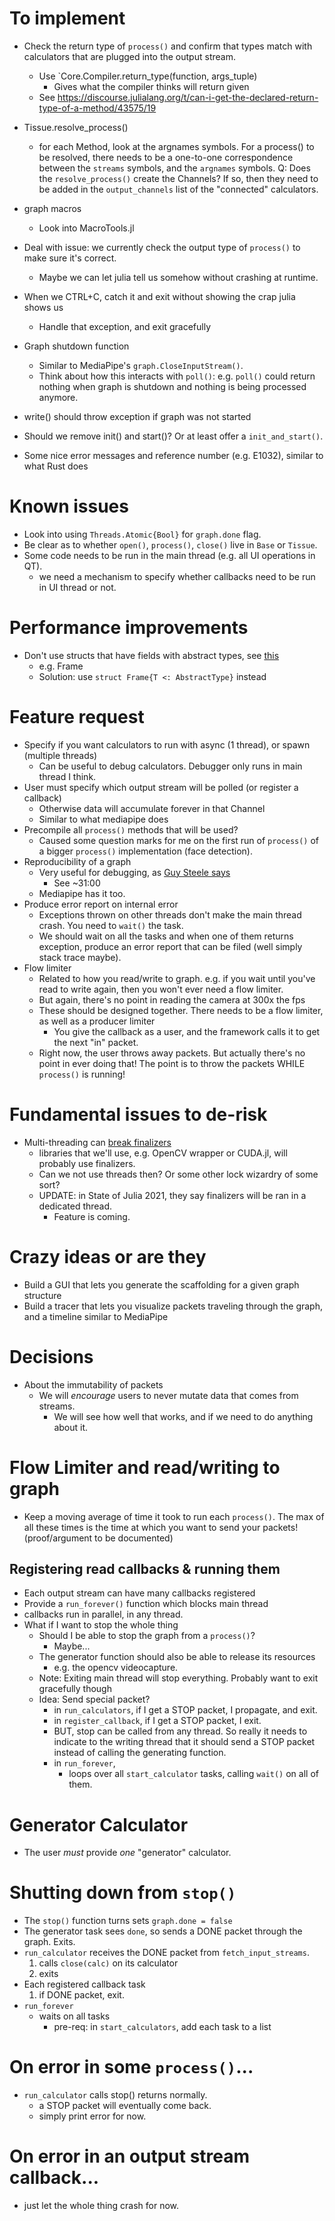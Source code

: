 # To implement
+ Check the return type of `process()` and confirm that types match
    with calculators that are plugged into the output stream.
    + Use `Core.Compiler.return_type(function, args_tuple)
        + Gives what the compiler thinks will return given 
    + See https://discourse.julialang.org/t/can-i-get-the-declared-return-type-of-a-method/43575/19

+ Tissue.resolve_process()
    + for each Method, look at the argnames symbols. For a process() to be resolved,
    there needs to be a one-to-one correspondence between the `streams` symbols, and
    the `argnames` symbols.
    Q: Does the `resolve_process()` create the Channels? If so, then they need to be
    added in the `output_channels` list of the "connected" calculators.
+ graph macros
    + Look into MacroTools.jl
+ Deal with issue: we currently check the output type of `process()` to make sure it's correct.
    + Maybe we can let julia tell us somehow without crashing at runtime.
+ When we CTRL+C, catch it and exit without showing the crap julia shows us
    + Handle that exception, and exit gracefully
+ Graph shutdown function
    + Similar to MediaPipe's `graph.CloseInputStream()`.
    + Think about how this interacts with `poll()`: e.g. `poll()` could return nothing
    when graph is shutdown and nothing is being processed anymore.
+ write() should throw exception if graph was not started
+ Should we remove init() and start()? Or at least offer a `init_and_start()`.
+ Some nice error messages and reference number (e.g. E1032), similar to what Rust does

# Known issues
+ Look into using `Threads.Atomic{Bool}` for `graph.done` flag.
+ Be clear as to whether `open()`, `process()`, `close()` live in `Base` or `Tissue`.
+ Some code needs to be run in the main thread (e.g. all UI operations in QT).
    + we need a mechanism to specify whether callbacks need to be run in UI thread
    or not.

# Performance improvements
+ Don't use structs that have fields with abstract types, see [this](https://docs.julialang.org/en/v1/manual/performance-tips/#Avoid-fields-with-abstract-type)
    + e.g. Frame
    + Solution: use `struct Frame{T <: AbstractType}` instead

# Feature request
+ Specify if you want calculators to run with async (1 thread), or spawn (multiple threads)
    + Can be useful to debug calculators. Debugger only runs in main thread I think.
+ User must specify which output stream will be polled (or register a callback)
    + Otherwise data will accumulate forever in that Channel
    + Similar to what mediapipe does
+ Precompile all `process()` methods that will be used?
    + Caused some question marks for me on the first run of `process()`
        of a bigger `process()` implementation (face detection).
+ Reproducibility of a graph
    + Very useful for debugging, as [Guy Steele says](https://www.infoq.com/presentations/Thinking-Parallel-Programming/)
        + See ~31:00
    + Mediapipe has it too.
+ Produce error report on internal error
    + Exceptions thrown on other threads don't make the main thread crash.
        You need to `wait()` the task.
    + We should wait on all the tasks and when one of them returns exception,
        produce an error report that can be filed (well simply stack trace maybe).
+ Flow limiter
    + Related to how you read/write to graph. e.g. if you wait until you've read to
    write again, then you won't ever need a flow limiter.
    + But again, there's no point in reading the camera at 300x the fps
    + These should be designed together. There needs to be a flow limiter, as well as
    a producer limiter
        + You give the callback as a user, and the framework calls it to get the next
        "in" packet.
    + Right now, the user throws away packets. But actually there's no point in
    ever doing that! The point is to throw the packets WHILE `process()` is running!

# Fundamental issues to de-risk
+ Multi-threading can [break finalizers](https://docs.julialang.org/en/v1/manual/multi-threading/#Safe-use-of-Finalizers)
    + libraries that we'll use, e.g. OpenCV wrapper or CUDA.jl, will probably use
    finalizers.
    + Can we not use threads then? Or some other lock wizardry of some sort?
    + UPDATE: in State of Julia 2021, they say finalizers will be ran in a dedicated
    thread. 
        + Feature is coming.

# Crazy ideas or are they
+ Build a GUI that lets you generate the scaffolding for a given graph structure
+ Build a tracer that lets you visualize packets traveling through the graph, and a timeline similar to MediaPipe

# Decisions
+ About the immutability of packets
    + We will *encourage* users to never mutate data that comes from streams.
        + We will see how well that works, and if we need to do anything about it.
# Flow Limiter and read/writing to graph
+ Keep a moving average of time it took to run each `process()`. The max of all
    these times is the time at which you want to send your packets!
    (proof/argument to be documented)

## Registering read callbacks & running them
+ Each output stream can have many callbacks registered
+ Provide a `run_forever()` function which blocks main thread
+ callbacks run in parallel, in any thread.
+ What if I want to stop the whole thing 
    + Should I be able to stop the graph from a `process()`?
        + Maybe...
    + The generator function should also be able to release its resources
        + e.g. the opencv videocapture.
    + Note: Exiting main thread will stop everything. Probably want to exit
        gracefully though
    + Idea: Send special packet?
        + in `run_calculators`, if I get a STOP packet, I propagate, and exit.
        + in `register_callback`, if I get a STOP packet, I exit.
        + BUT, stop can be called from any thread. So really it needs to indicate
            to the writing thread that it should send a STOP packet instead
            of calling the generating function.
        + in `run_forever`,
            + loops over all  `start_calculator` tasks, calling `wait()` on all of them.

# Generator Calculator
+ The user *must* provide *one* "generator" calculator.
# Shutting down from `stop()`
+ The `stop()` function turns sets `graph.done = false`
+ The generator task sees `done`, so sends a DONE packet through the graph. Exits.
+ `run_calculator` receives the DONE packet from `fetch_input_streams`.
    1. calls `close(calc)` on its calculator
    2. exits 
+ Each registered callback task
    1. if DONE packet, exit.
+ `run_forever`
    + waits on all tasks
        + pre-req: in `start_calculators`, add each task to a list

# On error in some `process()`...
+ `run_calculator` calls stop() returns normally.
    + a STOP packet will eventually come back.
    + simply print error for now.

# On error in an output stream callback...
+ just let the whole thing crash for now.